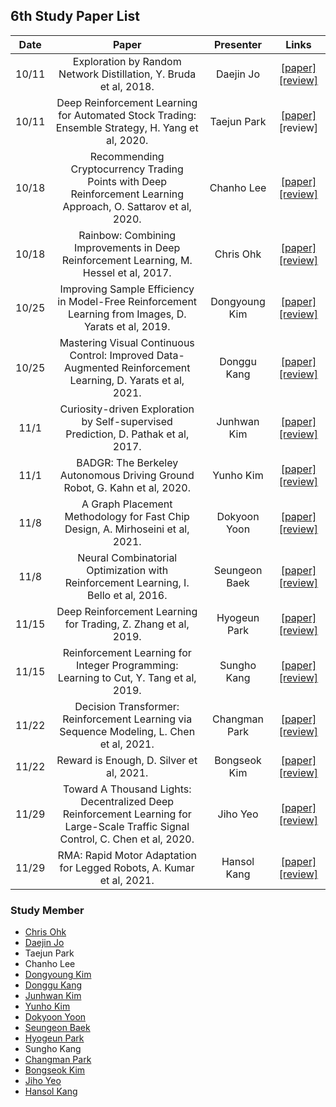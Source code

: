 ## 6th Study Paper List

Date | Paper | Presenter | Links
:---: | :---: | :---: | :---:
10/11 | Exploration by Random Network Distillation, Y. Bruda et al, 2018. | Daejin Jo | [[paper]](https://arxiv.org/abs/1810.12894) [[review]](./211011%20-%20Exploration%20by%20Random%20Network%20Distillation%2C%20Y.%20Bruda%20et%20al%2C%202018.pdf)
10/11 | Deep Reinforcement Learning for Automated Stock Trading: Ensemble Strategy, H. Yang et al, 2020. | Taejun Park | [[paper]](https://papers.ssrn.com/sol3/papers.cfm?abstract_id=3690996) [review]
10/18 | Recommending Cryptocurrency Trading Points with Deep Reinforcement Learning Approach, O. Sattarov et al, 2020. | Chanho Lee | [[paper]](https://www.mdpi.com/2076-3417/10/4/1506) [[review]](./211018%20-%20Recommending%20Cryptocurrency%20Trading%20Points%20with%20Deep%20Reinforcement%20Learning%20Approach%2C%20O.%20Sattarov%20et%20al%2C%202020.pdf)
10/18 | Rainbow: Combining Improvements in Deep Reinforcement Learning, M. Hessel et al, 2017. | Chris Ohk | [[paper]](https://arxiv.org/abs/1710.02298) [[review]](./211018%20-%20Rainbow%2C%20Combining%20Improvements%20in%20Deep%20Reinforcement%20Learning%2C%20M.%20Hessel%20et%20al%2C%202017.pdf)
10/25 | Improving Sample Efficiency in Model-Free Reinforcement Learning from Images, D. Yarats et al, 2019. | Dongyoung Kim | [[paper]](https://arxiv.org/abs/1910.01741) [[review]](./211025%20-%20Improving%20Sample%20Efficiency%20in%20Model-Free%20Reinforcement%20Learning%20from%20Images%2C%20D.%20Yarats%20et%20al%2C%202019.pdf)
10/25 | Mastering Visual Continuous Control: Improved Data-Augmented Reinforcement Learning, D. Yarats et al, 2021. | Donggu Kang | [[paper]](https://arxiv.org/abs/2107.09645) [[review]](./211025%20-%20Mastering%20Visual%20Continuous%20Control%2C%20Improved%20Data-Augmented%20Reinforcement%20Learning%2C%20D.%20Yarats%20et%20al%2C%202021.pdf)
11/1 | Curiosity-driven Exploration by Self-supervised Prediction, D. Pathak et al, 2017. | Junhwan Kim | [[paper]](https://arxiv.org/abs/1705.05363) [[review]](./211101%20-%20Curiosity-driven%20Exploration%20by%20Self-supervised%20Prediction%2C%20D.%20Pathak%20et%20al%2C%202017.pdf)
11/1 | BADGR: The Berkeley Autonomous Driving Ground Robot, G. Kahn et al, 2020. | Yunho Kim | [[paper]](https://arxiv.org/abs/2002.05700) [[review]](./211101%20-%20BADGR%2C%20The%20Berkeley%20Autonomous%20Driving%20Ground%20Robot%2C%20G.%20Kahn%20et%20al%2C%202020.pdf)
11/8 | A Graph Placement Methodology for Fast Chip Design, A. Mirhoseini et al, 2021. | Dokyoon Yoon | [[paper]](https://www.nature.com/articles/s41586-021-03544-w) [[review]](./211108%20-%20A%20Graph%20Placement%20Methodology%20for%20Fast%20Chip%20Design%2C%20A.%20Mirhoseini%20et%20al%2C%202021.pdf)
11/8 | Neural Combinatorial Optimization with Reinforcement Learning, I. Bello et al, 2016. | Seungeon Baek | [[paper]](https://arxiv.org/abs/1611.09940) [[review]](./211108%20-%20Neural%20Combinatorial%20Optimization%20with%20Reinforcement%20Learning%2C%20I.%20Bello%20et%20al%2C%202016.pdf)
11/15 | Deep Reinforcement Learning for Trading, Z. Zhang et al, 2019. | Hyogeun Park | [[paper]](https://arxiv.org/abs/1911.10107) [[review]](./211115%20-%20Deep%20Reinforcement%20Learning%20for%20Trading%2C%20Z.%20Zhang%20et%20al%2C%202019.pdf)
11/15 | Reinforcement Learning for Integer Programming: Learning to Cut, Y. Tang et al, 2019. | Sungho Kang | [[paper]](https://arxiv.org/abs/1906.04859) [[review]](./211115%20-%20Reinforcement%20Learning%20for%20Integer%20Programming%2C%20Learning%20to%20Cut%2C%20Y.%20Tang%20et%20al%2C%202019.pdf)
11/22 | Decision Transformer: Reinforcement Learning via Sequence Modeling, L. Chen et al, 2021. | Changman Park | [[paper]](https://arxiv.org/abs/2106.01345) [[review]](./211122%20-%20Decision%20Transformer%2C%20Reinforcement%20Learning%20via%20Sequence%20Modeling%2C%20L.%20Chen%20et%20al%2C%202021.pdf)
11/22 | Reward is Enough, D. Silver et al, 2021. | Bongseok Kim | [[paper]](https://deepmind.com/research/publications/2021/Reward-is-Enough) [[review]](./211122%20-%20Reward%20is%20Enough%2C%20D.%20Silver%20et%20al%2C%202021.pdf)
11/29 | Toward A Thousand Lights: Decentralized Deep Reinforcement Learning for Large-Scale Traffic Signal Control, C. Chen et al, 2020. | Jiho Yeo | [[paper]](https://ojs.aaai.org/index.php/AAAI/article/view/5744) [[review]](./211129%20-%20Toward%20A%20Thousand%20Lights%2C%20Decentralized%20Deep%20Reinforcement%20Learning%20for%20Large-Scale%20Traffic%20Signal%20Control%2C%20C.%20Chen%20et%20al%2C%202020.pdf)
11/29 | RMA: Rapid Motor Adaptation for Legged Robots, A. Kumar et al, 2021. | Hansol Kang | [[paper]](https://arxiv.org/abs/2107.04034) [[review]](./211129%20-%20RMA%2C%20Rapid%20Motor%20Adaptation%20for%20Legged%20Robots%2C%20A.%20Kumar%20et%20al%2C%202021.pdf)

### Study Member

* [Chris Ohk](http://www.github.com/utilForever)
* [Daejin Jo](http://www.github.com/twidddj)
* Taejun Park
* Chanho Lee
* [Dongyoung Kim](http://www.github.com/kingdy2002)
* [Donggu Kang](http://www.github.com/HERIUN)
* [Junhwan Kim](http://www.github.com/gimpal)
* [Yunho Kim](http://www.github.com/awesomericky)
* [Dokyoon Yoon](http://www.github.com/ERU1206)
* [Seungeon Baek](http://www.github.com/SeungeonBaek)
* [Hyogeun Park](http://www.github.com/HyogeunPark93)
* Sungho Kang
* [Changman Park](http://www.github.com/andy0124)
* [Bongseok Kim](http://www.github.com/a2868740)
* [Jiho Yeo](http://www.github.com/jihoyeo)
* [Hansol Kang](http://www.github.com/OnesoulKang)